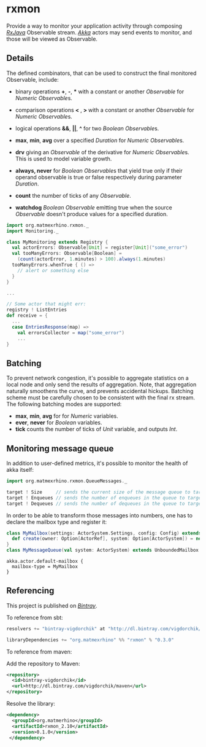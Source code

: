 # rxmon

Provide a way to monitor your application activity through composing *[RxJava](https://github.com/Netflix/RxJava)* Observable stream. *[Akka](http://akka.io)* actors may send events to monitor, and those will be viewed as Observable.

## Details

The defined combinators, that can be used to construct the final monitored Observable, include:

* binary operations <b>+</b>, <b>-</b>, <b>*</b> with a constant or another <i>Observable</i> for <i>Numeric</i> <i>Observable</i>s.

* comparison operations <b> < </b>, <b> > </b> with a constant or another <i>Observable</i> for <i>Numeric</i> <i>Observable</i>s.

* logical operations <b>&&</b>, <b>||</b>, <b>^</b> for two <i>Boolean</i> <i>Observable</i>s.

* <b>max</b>, <b>min</b>, <b>avg</b> over a specified <i>Duration</i> for <i>Numeric</i> <i>Observable</i>s.

* <b>drv</b> giving an <i>Observable</i> of the derivative for <i>Numeric</i> <i>Observable</i>s. This is used to model variable growth.

* <b>always, never</b> for <i>Boolean</i> <i>Observable</i>s that yield true only if their operand observable is true or false respectively during parameter <i>Duration</i>.

* <b>count</b> the number of ticks of any <i>Observable</i>.

* <b>watchdog</b> <i>Boolean</i> <i>Observable</i> emitting true when the source <i>Observable</i> doesn't produce values for a specified duration.

```Scala
import org.matmexrhino.rxmon._
import Monitoring._

class MyMonitoring extends Registry {
  val actorErrors: Observable[Unit] = register[Unit]("some_error")
  val tooManyErrors: Observable[Boolean] =
    (count(actorError, 1.minutes) > 100).always(1.minutes)
  tooManyErrors.whenTrue { () =>
    // alert or something else
  }
}

...

// Some actor that might err:
registry ! ListEntries 
def receive = {
  ...
  case EntriesResponse(map) =>
    val errorsCollector = map("some_error")
    ...
}
```

## Batching

To prevent network congestion, it's possible to aggregate statistics on a local node and only
send the results of aggregation. Note, that aggregation naturally smoothens the curve, and prevents
accidental hickups. Batching scheme must be carefully chosen to be consistent with the final rx stream.
The following batching modes are supported:

* <b>max</b>, <b>min</b>, <b>avg</b> for for <i>Numeric</i> variables.
* <b>ever</b>, <b>never</b> for <i>Boolean</i> variables.
* <b>tick</b> counts the number of ticks of <i>Unit</i> variable, and outputs <i>Int</i>.

## Monitoring message queue

In addition to user-defined metrics, it's possible to monitor the health of akka itself:

```Scala
import org.matmexrhino.rxmon.QueueMessages._

target ! Size     // sends the current size of the message queue to target.
target ! Enqueues // sends the number of enqueues in the queue to target.
target ! Dequeues // sends the number of dequeues in the queue to target.
```

In order to be able to transform those messages into numbers, one has to declare the mailbox type and
register it:

```Scala
class MyMailbox(settings: ActorSystem.Settings, config: Config) extends MailboxType {
  def create(owner: Option[ActorRef], system: Option[ActorSystem]) = new MyMessageQueue(system.get)
}
class MyMessageQueue(val system: ActorSystem) extends UnboundedMailbox.MessageQueue with QueueSizeReporter
```
```
akka.actor.default-mailbox {
  mailbox-type = MyMailbox
}
```

## Referencing

This project is published on *[Bintray](https://bintray.com/)*.

To reference from sbt:

```Scala
resolvers += "bintray-vigdorchik" at "http://dl.bintray.com/vigdorchik/maven"

libraryDependencies += "org.matmexrhino" %% "rxmon" % "0.3.0"
```

To reference from maven:

Add the repository to Maven:

```XML
<repository>
  <id>bintray-vigdorchik</id>
  <url>http://dl.bintray.com/vigdorchik/maven</url>
</repository>
```

Resolve the library:

```XML
<dependency>
  <groupId>org.matmerhino</groupId>
  <artifactId>rxmon_2.10</artifactId>
  <version>0.1.0</version>
 </dependency>
```
